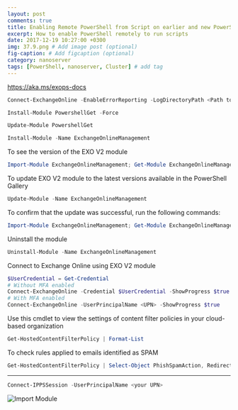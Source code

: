 ```yaml
---
layout: post
comments: true
title: Enabling Remote PowerShell from Script on earlier and new PowerShell versions
excerpt: How to enable PowerShell remotely to run scripts
date: 2017-12-19 10:27:00 +0300
img: 37.9.png # Add image post (optional)
fig-caption: # Add figcaption (optional)
category: nanoserver
tags: [PowerShell, nanoserver, Cluster] # add tag
---
```


https://aka.ms/exops-docs


```powershell
Connect-ExchangeOnline -EnableErrorReporting -LogDirectoryPath <Path to store log file> -LogLevel All
```


```powershell
Install-Module PowershellGet -Force
```

```powershell
Update-Module PowershellGet
```

```powershell
Install-Module -Name ExchangeOnlineManagement
```

To see the version of the EXO V2 module 
```powershell
Import-Module ExchangeOnlineManagement; Get-Module ExchangeOnlineManagement
```

To update EXO V2 module to the latest versions available in the PowerShell Gallery
```powershell
Update-Module -Name ExchangeOnlineManagement
```

To confirm that the update was successful, run the following commands:
```powershell
Import-Module ExchangeOnlineManagement; Get-Module ExchangeOnlineManagement
```

Uninstall the module
```powershell
Uninstall-Module -Name ExchangeOnlineManagement
```

Connect to Exchange Online using EXO V2 module
```powershell
$UserCredential = Get-Credential
# Without MFA enabled
Connect-ExchangeOnline -Credential $UserCredential -ShowProgress $true
# With MFA enabled
Connect-ExchangeOnline -UserPrincipalName <UPN> -ShowProgress $true
```


Use this cmdlet to view the settings of content filter policies in your cloud-based organization
```powershell
Get-HostedContentFilterPolicy | Format-List
```

To check rules applied to emails identified as SPAM
```powershell
Get-HostedContentFilterPolicy | Select-Object PhishSpamAction, RedirectToRecipients | Format-List
```
---

```powershell
Connect-IPPSSession -UserPrincipalName <your UPN>
```


![Import Module]({{site.baseurl}}/assets/img/37.1.png)

